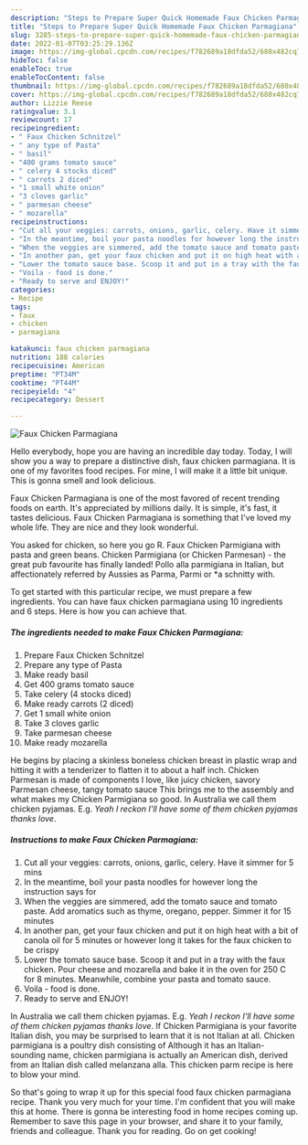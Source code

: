 ```yaml
---
description: "Steps to Prepare Super Quick Homemade Faux Chicken Parmagiana"
title: "Steps to Prepare Super Quick Homemade Faux Chicken Parmagiana"
slug: 3285-steps-to-prepare-super-quick-homemade-faux-chicken-parmagiana
date: 2022-01-07T03:25:29.136Z
image: https://img-global.cpcdn.com/recipes/f782689a18dfda52/680x482cq70/faux-chicken-parmagiana-recipe-main-photo.jpg
hideToc: false
enableToc: true
enableTocContent: false
thumbnail: https://img-global.cpcdn.com/recipes/f782689a18dfda52/680x482cq70/faux-chicken-parmagiana-recipe-main-photo.jpg
cover: https://img-global.cpcdn.com/recipes/f782689a18dfda52/680x482cq70/faux-chicken-parmagiana-recipe-main-photo.jpg
author: Lizzie Reese
ratingvalue: 3.1
reviewcount: 17
recipeingredient:
- " Faux Chicken Schnitzel"
- " any type of Pasta"
- " basil"
- "400 grams tomato sauce"
- " celery 4 stocks diced"
- " carrots 2 diced"
- "1 small white onion"
- "3 cloves garlic"
- " parmesan cheese"
- " mozarella"
recipeinstructions:
- "Cut all your veggies: carrots, onions, garlic, celery. Have it simmer for 5 mins"
- "In the meantime, boil your pasta noodles for however long the instruction says for"
- "When the veggies are simmered, add the tomato sauce and tomato paste. Add aromatics such as thyme, oregano, pepper. Simmer it for 15 minutes"
- "In another pan, get your faux chicken and put it on high heat with a bit of canola oil for 5 minutes or however long it takes for the faux chicken to be crispy"
- "Lower the tomato sauce base. Scoop it and put in a tray with the faux chicken. Pour cheese and mozarella and bake it in the oven for 250 C for 8 minutes. Meanwhile, combine your pasta and tomato sauce."
- "Voila - food is done."
- "Ready to serve and ENJOY!"
categories:
- Recipe
tags:
- faux
- chicken
- parmagiana

katakunci: faux chicken parmagiana 
nutrition: 188 calories
recipecuisine: American
preptime: "PT34M"
cooktime: "PT44M"
recipeyield: "4"
recipecategory: Dessert

---
```



![Faux Chicken Parmagiana](https://img-global.cpcdn.com/recipes/f782689a18dfda52/680x482cq70/faux-chicken-parmagiana-recipe-main-photo.jpg)

Hello everybody, hope you are having an incredible day today. Today, I will show you a way to prepare a distinctive dish, faux chicken parmagiana. It is one of my favorites food recipes. For mine, I will make it a little bit unique. This is gonna smell and look delicious.

Faux Chicken Parmagiana is one of the most favored of recent trending foods on earth. It's appreciated by millions daily. It is simple, it's fast, it tastes delicious. Faux Chicken Parmagiana is something that I've loved my whole life. They are nice and they look wonderful.

You asked for chicken, so here you go R. Faux Chicken Parmigiana with pasta and green beans. Chicken Parmigiana (or Chicken Parmesan) - the great pub favourite has finally landed! Pollo alla parmigiana in Italian, but affectionately referred by Aussies as Parma, Parmi or *a schnitty with.


To get started with this particular recipe, we must prepare a few ingredients. You can have faux chicken parmagiana using 10 ingredients and 6 steps. Here is how you can achieve that.

<!--inarticleads1-->

##### The ingredients needed to make Faux Chicken Parmagiana:

1. Prepare  Faux Chicken Schnitzel
1. Prepare  any type of Pasta
1. Make ready  basil
1. Get 400 grams tomato sauce
1. Take  celery (4 stocks diced)
1. Make ready  carrots (2 diced)
1. Get 1 small white onion
1. Take 3 cloves garlic
1. Take  parmesan cheese
1. Make ready  mozarella


He begins by placing a skinless boneless chicken breast in plastic wrap and hitting it with a tenderizer to flatten it to about a half inch. Chicken Parmesan is made of components I love, like juicy chicken, savory Parmesan cheese, tangy tomato sauce This brings me to the assembly and what makes my Chicken Parmigiana so good. In Australia we call them chicken pyjamas. E.g. *Yeah I reckon I&#39;ll have some of them chicken pyjamas thanks love*. 

<!--inarticleads2-->

##### Instructions to make Faux Chicken Parmagiana:

1. Cut all your veggies: carrots, onions, garlic, celery. Have it simmer for 5 mins
1. In the meantime, boil your pasta noodles for however long the instruction says for
1. When the veggies are simmered, add the tomato sauce and tomato paste. Add aromatics such as thyme, oregano, pepper. Simmer it for 15 minutes
1. In another pan, get your faux chicken and put it on high heat with a bit of canola oil for 5 minutes or however long it takes for the faux chicken to be crispy
1. Lower the tomato sauce base. Scoop it and put in a tray with the faux chicken. Pour cheese and mozarella and bake it in the oven for 250 C for 8 minutes. Meanwhile, combine your pasta and tomato sauce.
1. Voila - food is done.
1. Ready to serve and ENJOY!

In Australia we call them chicken pyjamas. E.g. *Yeah I reckon I&#39;ll have some of them chicken pyjamas thanks love*. If Chicken Parmigiana is your favorite Italian dish, you may be surprised to learn that it is not Italian at all. Chicken parmigiana is a poultry dish consisting of Although it has an Italian-sounding name, chicken parmigiana is actually an American dish, derived from an Italian dish called melanzana alla. This chicken parm recipe is here to blow your mind. 

So that's going to wrap it up for this special food faux chicken parmagiana recipe. Thank you very much for your time. I'm confident that you will make this at home. There is gonna be interesting food in home recipes coming up. Remember to save this page in your browser, and share it to your family, friends and colleague. Thank you for reading. Go on get cooking!
